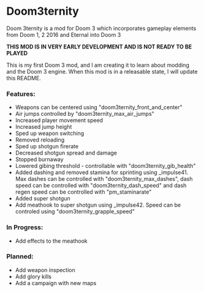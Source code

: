 # Doom3ternity
Doom 3ternity is a mod for Doom 3 which incorporates gameplay elements from Doom 1, 2 2016 and Eternal into Doom 3

**THIS MOD IS IN VERY EARLY DEVELOPMENT AND IS NOT READY TO BE PLAYED**

This is my first Doom 3 mod, and I am creating it to learn about modding and the Doom 3 engine. When this mod is in a releasable state, I will update this README.

### Features:
* Weapons can be centered using "doom3ternity_front_and_center"
* Air jumps controlled by "doom3ternity_max_air_jumps"
* Increased player movement speed
* Increased jump height
* Sped up weapon switching
* Removed reloading
* Sped up shotgun firerate
* Decreased shotgun spread and damage
* Stopped burnaway
* Lowered gibing threshold - controllable with "doom3ternity_gib_health"
* Added dashing and removed stamina for sprinting using _impulse41. Max dashes can be controlled with "doom3ternity_max_dashes", dash speed can be controlled with
 "doom3ternity_dash_speed" and dash regen speed can be controlled with "pm_staminarate"
* Added super shotgun
* Add meathook to super shotgun using _impulse42. Speed can be controled using "doom3ternity_grapple_speed"

### In Progress:
* Add effects to the meathook

### Planned:
* Add weapon inspection
* Add glory kills
* Add a campaign with new maps

